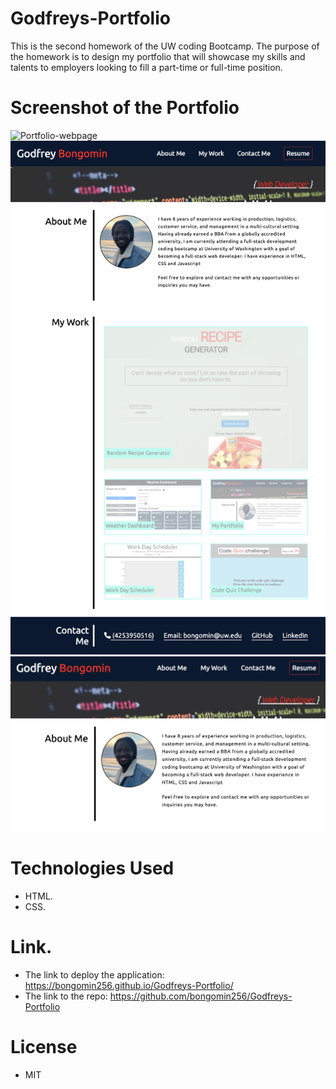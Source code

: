 # Godfreys-Portfolio

This is the second homework of the UW coding Bootcamp. The purpose of the homework is to design my portfolio that will showcase my skills and talents to employers looking to fill a part-time or full-time position.

# Screenshot of the Portfolio

![Portfolio-webpage](/assets/images/screenshot.png)
![Portfolio-webpage](/assets/images/myPort.png)
![Portfolio-webpage](/assets/images/My_Portfolio.png)

# Technologies Used

- HTML.
- CSS.

# Link.

- The link to deploy the application: https://bongomin256.github.io/Godfreys-Portfolio/
- The link to the repo: https://github.com/bongomin256/Godfreys-Portfolio

# License

- MIT
